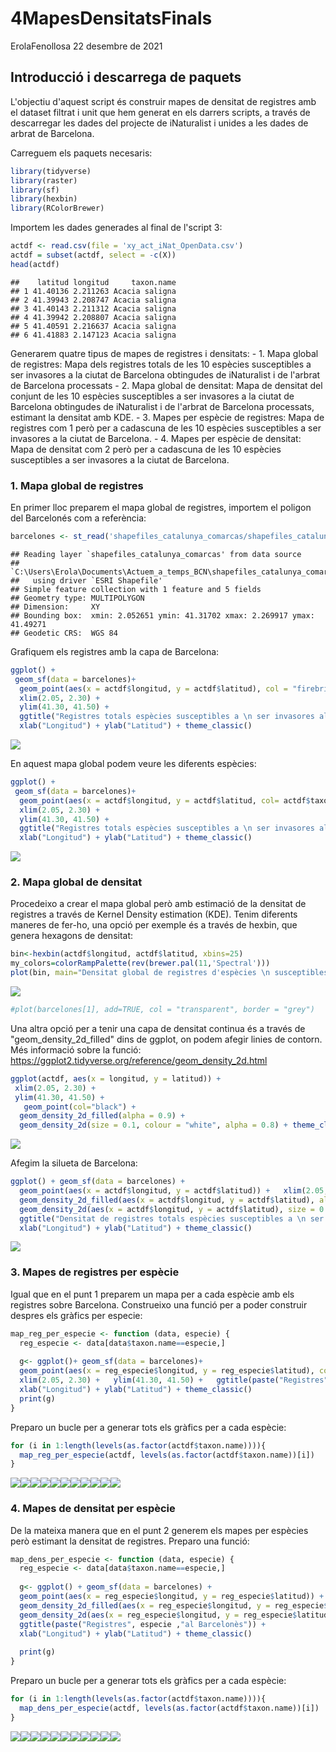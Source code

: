 4MapesDensitatsFinals
================
ErolaFenollosa
22 desembre de 2021

## Introducció i descarrega de paquets

L'objectiu d'aquest script és construir mapes de densitat de registres amb el dataset filtrat i unit que hem generat en els darrers scripts, a través de descarregar les dades del projecte de iNaturalist i unides a les dades de arbrat de Barcelona.

Carreguem els paquets necesaris:

``` r
library(tidyverse)
library(raster)
library(sf)
library(hexbin)
library(RColorBrewer)
```

Importem les dades generades al final de l'script 3:

``` r
actdf <- read.csv(file = 'xy_act_iNat_OpenData.csv')
actdf = subset(actdf, select = -c(X))
head(actdf)
```

    ##    latitud longitud     taxon.name
    ## 1 41.40136 2.211263 Acacia saligna
    ## 2 41.39943 2.208747 Acacia saligna
    ## 3 41.40143 2.211312 Acacia saligna
    ## 4 41.39942 2.208807 Acacia saligna
    ## 5 41.40591 2.216637 Acacia saligna
    ## 6 41.41883 2.147123 Acacia saligna

Generarem quatre tipus de mapes de registres i densitats: - 1. Mapa global de registres: Mapa dels registres totals de les 10 espècies susceptibles a ser invasores a la ciutat de Barcelona obtingudes de iNaturalist i de l'arbrat de Barcelona processats - 2. Mapa global de densitat: Mapa de densitat del conjunt de les 10 espècies susceptibles a ser invasores a la ciutat de Barcelona obtingudes de iNaturalist i de l'arbrat de Barcelona processats, estimant la densitat amb KDE. - 3. Mapes per espècie de registres: Mapa de registres com 1 però per a cadascuna de les 10 espècies susceptibles a ser invasores a la ciutat de Barcelona. - 4. Mapes per espècie de densitat: Mapa de densitat com 2 però per a cadascuna de les 10 espècies susceptibles a ser invasores a la ciutat de Barcelona.

### 1. Mapa global de registres

En primer lloc preparem el mapa global de registres, importem el poligon del Barcelonés com a referència:

``` r
barcelones <- st_read('shapefiles_catalunya_comarcas/shapefiles_catalunya_comarcas.shp')
```

    ## Reading layer `shapefiles_catalunya_comarcas' from data source 
    ##   `C:\Users\Erola\Documents\Actuem_a_temps_BCN\shapefiles_catalunya_comarcas\shapefiles_catalunya_comarcas.shp' 
    ##   using driver `ESRI Shapefile'
    ## Simple feature collection with 1 feature and 5 fields
    ## Geometry type: MULTIPOLYGON
    ## Dimension:     XY
    ## Bounding box:  xmin: 2.052651 ymin: 41.31702 xmax: 2.269917 ymax: 41.49271
    ## Geodetic CRS:  WGS 84

Grafiquem els registres amb la capa de Barcelona:

``` r
ggplot() +
 geom_sf(data = barcelones)+
  geom_point(aes(x = actdf$longitud, y = actdf$latitud), col = "firebrick3") +
  xlim(2.05, 2.30) +
  ylim(41.30, 41.50) + 
  ggtitle("Registres totals espècies susceptibles a \n ser invasores al Barcelonès") +
  xlab("Longitud") + ylab("Latitud") + theme_classic() 
```

![](4MapesDensitatsFinals_files/figure-markdown_github/unnamed-chunk-4-1.png)

En aquest mapa global podem veure les diferents espècies:

``` r
ggplot() +
 geom_sf(data = barcelones)+
  geom_point(aes(x = actdf$longitud, y = actdf$latitud, col= actdf$taxon.name)) +
  xlim(2.05, 2.30) +
  ylim(41.30, 41.50) + 
  ggtitle("Registres totals espècies susceptibles a \n ser invasores al Barcelonès") +
  xlab("Longitud") + ylab("Latitud") + theme_classic() 
```

![](4MapesDensitatsFinals_files/figure-markdown_github/unnamed-chunk-5-1.png)

### 2. Mapa global de densitat

Procedeixo a crear el mapa global però amb estimació de la densitat de registres a través de Kernel Density estimation (KDE). Tenim diferents maneres de fer-ho, una opció per exemple és a través de hexbin, que genera hexagons de densitat:

``` r
bin<-hexbin(actdf$longitud, actdf$latitud, xbins=25)
my_colors=colorRampPalette(rev(brewer.pal(11,'Spectral')))
plot(bin, main="Densitat global de registres d'espècies \n susceptibles a ser invasores a Barcelona " , colramp=my_colors, xlab = "", ylab= "")
```

![](4MapesDensitatsFinals_files/figure-markdown_github/unnamed-chunk-6-1.png)

``` r
#plot(barcelones[1], add=TRUE, col = "transparent", border = "grey")
```

Una altra opció per a tenir una capa de densitat continua és a través de "geom\_density\_2d\_filled" dins de ggplot, on podem afegir linies de contorn. Més informació sobre la funció: <https://ggplot2.tidyverse.org/reference/geom_density_2d.html>

``` r
ggplot(actdf, aes(x = longitud, y = latitud)) +
 xlim(2.05, 2.30) +
 ylim(41.30, 41.50) +
   geom_point(col="black") +
  geom_density_2d_filled(alpha = 0.9) +
  geom_density_2d(size = 0.1, colour = "white", alpha = 0.8) + theme_classic() 
```

![](4MapesDensitatsFinals_files/figure-markdown_github/unnamed-chunk-7-1.png)

Afegim la silueta de Barcelona:

``` r
ggplot() + geom_sf(data = barcelones) +
  geom_point(aes(x = actdf$longitud, y = actdf$latitud)) +   xlim(2.05, 2.30) +   ylim(41.30, 41.50) +
  geom_density_2d_filled(aes(x = actdf$longitud, y = actdf$latitud), alpha = 0.8) +
  geom_density_2d(aes(x = actdf$longitud, y = actdf$latitud), size = 0.1, colour = "white", alpha = 0.8) +
  ggtitle("Densitat de registres totals espècies susceptibles a \n ser invasores al Barcelonès") +
  xlab("Longitud") + ylab("Latitud") + theme_classic() 
```

![](4MapesDensitatsFinals_files/figure-markdown_github/unnamed-chunk-8-1.png)

### 3. Mapes de registres per espècie

Igual que en el punt 1 preparem un mapa per a cada espècie amb els registres sobre Barcelona. Construeixo una funció per a poder construir despres els gràfics per especie:

``` r
map_reg_per_especie <- function (data, especie) {
  reg_especie <- data[data$taxon.name==especie,]
  
  g<- ggplot()+ geom_sf(data = barcelones)+
  geom_point(aes(x = reg_especie$longitud, y = reg_especie$latitud), col = "firebrick3") +
  xlim(2.05, 2.30) +   ylim(41.30, 41.50) +   ggtitle(paste("Registres", especie ,"al Barcelonès")) +
  xlab("Longitud") + ylab("Latitud") + theme_classic() 
  print(g)
}
```

Preparo un bucle per a generar tots els gràfics per a cada espècie:

``` r
for (i in 1:length(levels(as.factor(actdf$taxon.name)))){
  map_reg_per_especie(actdf, levels(as.factor(actdf$taxon.name))[i])
}
```

![](4MapesDensitatsFinals_files/figure-markdown_github/unnamed-chunk-10-1.png)![](4MapesDensitatsFinals_files/figure-markdown_github/unnamed-chunk-10-2.png)![](4MapesDensitatsFinals_files/figure-markdown_github/unnamed-chunk-10-3.png)![](4MapesDensitatsFinals_files/figure-markdown_github/unnamed-chunk-10-4.png)![](4MapesDensitatsFinals_files/figure-markdown_github/unnamed-chunk-10-5.png)![](4MapesDensitatsFinals_files/figure-markdown_github/unnamed-chunk-10-6.png)![](4MapesDensitatsFinals_files/figure-markdown_github/unnamed-chunk-10-7.png)![](4MapesDensitatsFinals_files/figure-markdown_github/unnamed-chunk-10-8.png)![](4MapesDensitatsFinals_files/figure-markdown_github/unnamed-chunk-10-9.png)![](4MapesDensitatsFinals_files/figure-markdown_github/unnamed-chunk-10-10.png)![](4MapesDensitatsFinals_files/figure-markdown_github/unnamed-chunk-10-11.png)

### 4. Mapes de densitat per espècie

De la mateixa manera que en el punt 2 generem els mapes per espècies però estimant la densitat de registres. Preparo una funció:

``` r
map_dens_per_especie <- function (data, especie) {
  reg_especie <- data[data$taxon.name==especie,]
  
  g<- ggplot() + geom_sf(data = barcelones) +
  geom_point(aes(x = reg_especie$longitud, y = reg_especie$latitud)) +   xlim(2.05, 2.30) +   ylim(41.30, 41.50) +
  geom_density_2d_filled(aes(x = reg_especie$longitud, y = reg_especie$latitud), alpha = 0.8) +
  geom_density_2d(aes(x = reg_especie$longitud, y = reg_especie$latitud), size = 0.1, colour = "white", alpha = 0.8) +
  ggtitle(paste("Registres", especie ,"al Barcelonès")) +
  xlab("Longitud") + ylab("Latitud") + theme_classic() 
  
  print(g)
}
```

Preparo un bucle per a generar tots els gràfics per a cada espècie:

``` r
for (i in 1:length(levels(as.factor(actdf$taxon.name)))){
  map_dens_per_especie(actdf, levels(as.factor(actdf$taxon.name))[i])
}
```

![](4MapesDensitatsFinals_files/figure-markdown_github/unnamed-chunk-12-1.png)![](4MapesDensitatsFinals_files/figure-markdown_github/unnamed-chunk-12-2.png)![](4MapesDensitatsFinals_files/figure-markdown_github/unnamed-chunk-12-3.png)![](4MapesDensitatsFinals_files/figure-markdown_github/unnamed-chunk-12-4.png)![](4MapesDensitatsFinals_files/figure-markdown_github/unnamed-chunk-12-5.png)![](4MapesDensitatsFinals_files/figure-markdown_github/unnamed-chunk-12-6.png)![](4MapesDensitatsFinals_files/figure-markdown_github/unnamed-chunk-12-7.png)![](4MapesDensitatsFinals_files/figure-markdown_github/unnamed-chunk-12-8.png)![](4MapesDensitatsFinals_files/figure-markdown_github/unnamed-chunk-12-9.png)![](4MapesDensitatsFinals_files/figure-markdown_github/unnamed-chunk-12-10.png)![](4MapesDensitatsFinals_files/figure-markdown_github/unnamed-chunk-12-11.png)
